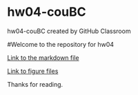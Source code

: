 # hw04-couBC
hw04-couBC created by GitHub Classroom


#Welcome to the repository for hw04

[Link to the markdown file](hw04_cou.md)

[Link to figure files](hw04_cou_files/figure-markdown_github)

Thanks for reading.
